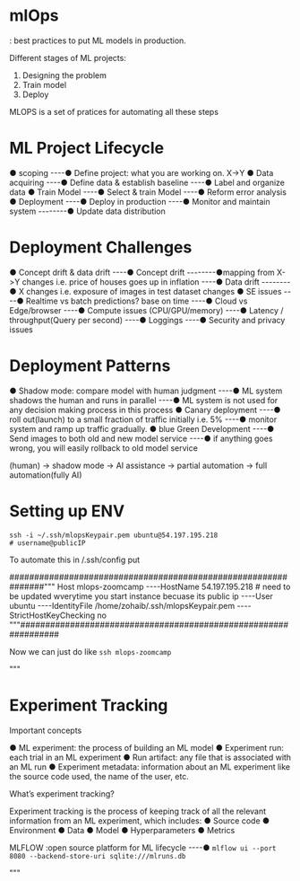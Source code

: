 # mlOps

: best practices to put ML models in production.

Different stages of ML projects:

1. Designing the problem
2. Train model
3. Deploy

MLOPS is a set of pratices for automating all these steps

# ML Project Lifecycle

● scoping
----● Define project: what you are working on. X->Y
● Data acquiring
----● Define data & establish baseline
----● Label and organize data
● Train Model
----● Select & train Model
----● Reform error analysis
● Deployment
----● Deploy in production
----● Monitor and maintain system
--------● Update data distribution

# Deployment Challenges

● Concept drift & data drift
----● Concept drift
--------●mapping from X->Y changes i.e. price of houses goes up in inflation
----● Data drift
--------● X changes i.e. exposure of images in test dataset changes
● SE issues
----● Realtime vs batch predictions? base on time
----● Cloud vs Edge/browser
----● Compute issues (CPU/GPU/memory)
----● Latency / throughput(Query per second)
----● Loggings
----● Security and privacy issues

# Deployment Patterns

● Shadow mode: compare model with human judgment
----● ML system shadows the human and runs in parallel
----● ML system is not used for any decision making process in this process
● Canary deployment
----● roll out(launch) to a small fraction of traffic initially i.e. 5%
----● monitor system and ramp up traffic gradually.
● blue Green Development
----● Send images to both old and new model service
----● if anything goes wrong, you will easily rollback to old model service

(human) -> shadow mode -> AI assistance -> partial automation -> full automation(fully AI)

# Setting up ENV

    ssh -i ~/.ssh/mlopsKeypair.pem ubuntu@54.197.195.218
    # username@publicIP

To automate this in /.ssh/config
put

###############################################################"""
Host mlops-zoomcamp
----HostName 54.197.195.218 # need to be updated wverytime you start instance becuase its public ip
----User ubuntu
----IdentityFile /home/zohaib/.ssh/mlopsKeypair.pem
----StrictHostKeyChecking no
"""################################################################

Now we can just do like `ssh mlops-zoomcamp`

"""

# Experiment Tracking

Important concepts

● ML experiment: the process of building an ML model
● Experiment run: each trial in an ML experiment
● Run artifact: any file that is associated with an ML run
● Experiment metadata: information about an ML experiment like the source
code used, the name of the user, etc.

What’s experiment tracking?

Experiment tracking is the process of keeping track of all the relevant information
from an ML experiment, which includes:
● Source code
● Environment
● Data
● Model
● Hyperparameters
● Metrics

MLFLOW :open source platform for ML lifecycle
----● `mlflow ui --port 8080 --backend-store-uri sqlite:///mlruns.db`

"""
